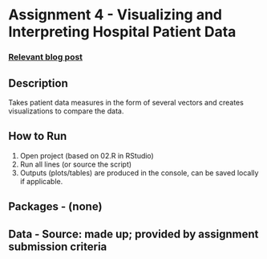 # Assignment 4 - Visualizing and Interpreting Hospital Patient Data

### [Relevant blog post](https://rlanguagejournal.blogspot.com/2025/09/module-4-visualizing-and-interpreting.html)

## Description
Takes patient data measures in the form of several vectors and creates visualizations to compare the data.

## How to Run
1) Open project (based on 02.R in RStudio)
2) Run all lines (or source the script)
3) Outputs (plots/tables) are produced in the console, can be saved locally if applicable.

## Packages - (none)
## Data - Source: made up; provided by assignment submission criteria
